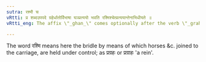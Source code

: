 ```yaml
---
sutra: रश्मौ च
vRtti: प्र शब्दउपपदे ग्रहेर्धातोर्विभाषा घञ्प्रत्ययो भवति रश्मिश्चेत्प्रत्ययान्तेनाभिधीयते ॥
vRtti_eng: The affix \"_ghan_\" comes optionally after the verb \"_grah_\" in composition with \"_pra_\", when the word so formed means \"a rein\".

---
```

The word रश्मि means here the bridle by means of which horses &c. joined to the carriage, are held under control; as प्रग्रहः or प्रग्राहः 'a rein'.
